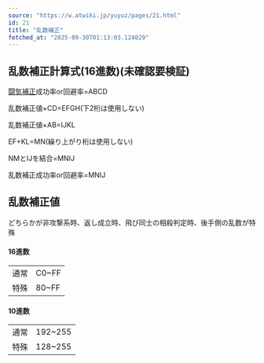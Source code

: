 ```yaml
---
source: "https://w.atwiki.jp/yuyuz/pages/21.html"
id: 21
title: "乱数補正"
fetched_at: "2025-09-30T01:13:03.124029"
---
```


## 乱数補正計算式(16進数)(未確認要検証)

[闘気補正](https://w.atwiki.jp//w.atwiki.jp/yuyuz/pages/19.html "闘気補正 (1951d)")成功率or回避率=ABCD
  
乱数補正値×CD=EFGH(下2桁は使用しない)
  
乱数補正値×AB=IJKL
  
EF+KL=MN(繰り上がり桁は使用しない)
  
NMとIJを結合=MNIJ
  
乱数補正成功率or回避率=MNIJ

## 乱数補正値

どちらかが非攻撃系時、返し成立時、飛び同士の相殺判定時、後手側の乱数が特殊

#### 16進数

|  |  |
| --- | --- |
| 通常 | C0~FF |
| 特殊 | 80~FF |

#### 10進数

|  |  |
| --- | --- |
| 通常 | 192~255 |
| 特殊 | 128~255 |
